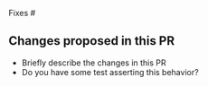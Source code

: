 Fixes #

## Changes proposed in this PR

- Briefly describe the changes in this PR
- Do you have some test asserting this behavior?

